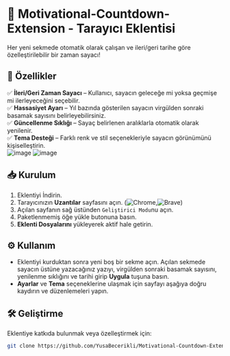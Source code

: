 # 📅 Motivational-Countdown-Extension - Tarayıcı Eklentisi

Her yeni sekmede otomatik olarak çalışan ve ileri/geri tarihe göre özelleştirilebilir bir zaman sayacı!  

## 🚀 Özellikler  

✅ **İleri/Geri Zaman Sayacı** – Kullanıcı, sayacın geleceğe mi yoksa geçmişe mi ilerleyeceğini seçebilir.  
✅ **Hassasiyet Ayarı** – Yıl bazında gösterilen sayacın virgülden sonraki basamak sayısını belirleyebilirsiniz.  
✅ **Güncellenme Sıklığı** – Sayaç belirlenen aralıklarla otomatik olarak yenilenir.  
✅ **Tema Desteği** – Farklı renk ve stil seçenekleriyle sayacın görünümünü kişiselleştirin.  
![image](https://github.com/user-attachments/assets/ebd4be85-fe5f-43d8-bc2e-2d25f2554739)
![image](https://github.com/user-attachments/assets/ea5fca05-02fd-4c37-a0bd-cbd9ded41cec)


## 📥 Kurulum  

1. Eklentiyi İndirin.
2. Tarayıcınızın **Uzantılar** sayfasını açın. (![Chrome](chrome://extensions),![Brave](brave://extensions/))
3. Açılan sayfanın sağ üstünden `Geliştirici Modu`nu açın.
4. Paketlenmemiş öğe yükle butonuna basın. 
5. **Eklenti Dosyalarını** yükleyerek aktif hale getirin.

## ⚙️ Kullanım  

- Eklentiyi kurduktan sonra yeni boş bir sekme açın. Açılan sekmede sayacın üstüne yazacağınız yazıyı, virgülden sonraki basamak sayısını, yenilenme sıklığını ve tarihi girip **Uygula** tuşuna basın.
- **Ayarlar** ve **Tema** seçeneklerine ulaşmak için sayfayı aşağıya doğru kaydırın ve düzenlemeleri yapın.

## 🛠 Geliştirme  

Eklentiye katkıda bulunmak veya özelleştirmek için:  

```bash
git clone https://github.com/YusaBecerikli/Motivational-Countdown-Extension
